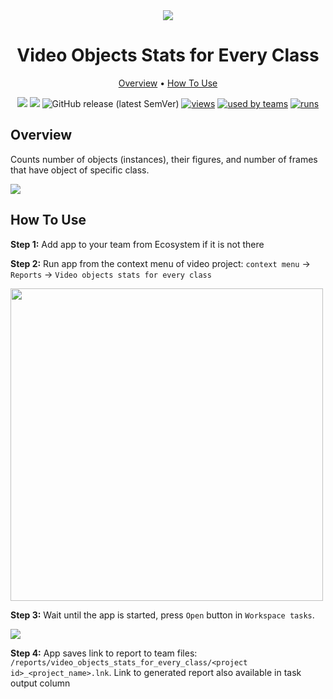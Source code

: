 <div align="center" markdown>
<img src="https://i.imgur.com/sIUn29m.png"/>

# Video Objects Stats for Every Class

<p align="center">
  <a href="#Overview">Overview</a> •
  <a href="#How-To-Run">How To Use</a>
</p>


[![](https://img.shields.io/badge/supervisely-ecosystem-brightgreen)](https://ecosystem.supervise.ly/apps/video-objects-stats-for-every-class)
[![](https://img.shields.io/badge/slack-chat-green.svg?logo=slack)](https://supervise.ly/slack)
![GitHub release (latest SemVer)](https://img.shields.io/github/v/release/supervisely-ecosystem/video-objects-stats-for-every-class)
[![views](https://app.supervise.ly/public/api/v3/ecosystem.counters?repo=supervisely-ecosystem/video-objects-stats-for-every-class&counter=views&label=views)](https://supervise.ly)
[![used by teams](https://app.supervise.ly/public/api/v3/ecosystem.counters?repo=supervisely-ecosystem/video-objects-stats-for-every-class&counter=downloads&label=used%20by%20teams)](https://supervise.ly)
[![runs](https://app.supervise.ly/public/api/v3/ecosystem.counters?repo=supervisely-ecosystem/video-objects-stats-for-every-class&counter=runs&label=runs&123)](https://supervise.ly)

</div>

## Overview

Counts number of objects (instances), their figures, and number of frames that have object of specific class. 

<img src="https://i.imgur.com/YjLBvMK.png"/>

## How To Use

**Step 1:** Add app to your team from Ecosystem if it is not there

**Step 2:** Run app from the context menu of video project: `context menu` -> `Reports` -> `Video objects stats for every class`

<img src="https://i.imgur.com/Xsg6AK7.png" width="500px"/>

**Step 3:** Wait until the app is started, press `Open` button in `Workspace tasks`. 

<img src="https://i.imgur.com/lWrXPiV.png"/>

**Step 4:** App saves link to report to team files: `/reports/video_objects_stats_for_every_class/<project id>_<project_name>.lnk`. Link to generated report also available in task output column
